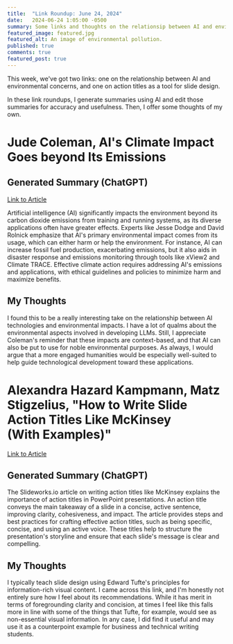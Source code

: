 ```yaml
---
title:  "Link Roundup: June 24, 2024"
date:   2024-06-24 1:05:00 -0500
summary: Some links and thoughts on the relationsip between AI and environmental concerns and on action titles as a tool for slide design.
featured_image: featured.jpg
featured_alt: An image of environmental pollution.
published: true
comments: true
featured_post: true
---
```



This week, we've got two links: one on the relationship between AI and
environmental concerns, and one on action titles as a tool for slide
design.

In these link roundups, I generate summaries using AI and edit those
summaries for accuracy and usefulness. Then, I offer some thoughts of my
own.

# Jude Coleman, AI's Climate Impact Goes beyond Its Emissions

## Generated Summary (ChatGPT)

[Link to
Article](https://www.scientificamerican.com/article/ais-climate-impact-goes-beyond-its-emissions/)

Artificial intelligence (AI) significantly impacts the environment
beyond its carbon dioxide emissions from training and running systems,
as its diverse applications often have greater effects. Experts like
Jesse Dodge and David Rolnick emphasize that AI's primary environmental
impact comes from its usage, which can either harm or help the
environment. For instance, AI can increase fossil fuel production,
exacerbating emissions, but it also aids in disaster response and
emissions monitoring through tools like xView2 and Climate TRACE.
Effective climate action requires addressing AI\'s emissions and
applications, with ethical guidelines and policies to minimize harm and
maximize benefits.

## My Thoughts

I found this to be a really interesting take on the relationship between
AI technologies and environmental impacts. I have a lot of qualms about
the environmental aspects involved in developing LLMs. Still, I appreciate
Coleman's reminder that these impacts are context-based, and that AI can
also be put to use for noble environmental purposes. As always, I would
argue that a more engaged humanities would be especially
well-suited to help guide technological development toward these
applications.

# Alexandra Hazard Kampmann, Matz Stigzelius, "How to Write Slide Action Titles Like McKinsey (With Examples)"

[Link to
Article](https://slideworks.io/resources/how-to-write-action-titles-like-mckinsey)

## Generated Summary (ChatGPT)

The Slideworks.io article on writing action titles like McKinsey
explains the importance of action titles in PowerPoint presentations. An
action title conveys the main takeaway of a slide in a concise, active
sentence, improving clarity, cohesiveness, and impact. The article
provides steps and best practices for crafting effective action titles,
such as being specific, concise, and using an active voice. These titles
help to structure the presentation\'s storyline and ensure that each
slide\'s message is clear and compelling.

## My Thoughts

I typically teach slide design using Edward Tufte's principles for
information-rich visual content. I came across this link, and I'm
honestly not entirely sure how I feel about its recommendations. While
it has merit in terms of foregrounding clarity and concision, at times I
feel like this falls more in line with some of the things that Tufte,
for example, would see as non-essential visual information. In any case,
I did find it useful and may use it as a counterpoint example for
business and technical writing students.
